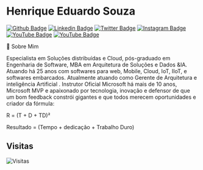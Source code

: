 # Henrique Eduardo Souza

[![Github Badge](https://img.shields.io/badge/-Github-000?style=for-the-badge&logo=Github&logoColor=white&link=https://github.com/hsouzaeduardo)](https://github.com/hsouzaeduardo)
[![Linkedin Badge](https://img.shields.io/badge/-LinkedIn-blue?style=for-the-badge&logo=Linkedin&logoColor=white&link=https://www.linkedin.com/in/hsouzaeduardo/)](https://www.linkedin.com/in/hsouzaeduardo/)
[![Twitter Badge](https://img.shields.io/badge/-Twitter-1ca0f1?style=for-the-badge&labelColor=1ca0f1&logo=twitter&logoColor=white&link=https://twitter.com/hsouzaeduardo)](https://twitter.com/hsouzaeduardo)
[![Instagram Badge](https://img.shields.io/badge/-Instagram-C13584?style=for-the-badge&labelColor=C13584&logo=instagram&logoColor=white&link=https://www.instagram.com/hsouzaeduardo81/)](https://www.instagram.com/hsouzaeduardo81/)
[![YouTube Badge](https://img.shields.io/badge/-YouTube-red?style=for-the-badge&logo=youtube&logoColor=white&link=https://www.youtube.com/c/HenriqueEduardodev)](https://www.youtube.com/c/HenriqueEduardodev)
[![YouTube Badge](https://img.shields.io/badge/-medium-black?style=for-the-badge&logo=medium&logoColor=white&link=https://medium.com/@hsouza.eduardo)](https://medium.com/@hsouza.eduardo)

💬 Sobre Mim

Especialista em Soluções distribuídas e Cloud, pós-graduado em Engenharia de Software, MBA em Arquitetura de Soluções e Dados &IA. Atuando há 25 anos com softwares para web, Mobile, Cloud, IoT, IIoT, e softwares embarcados. Atualmente atuando como Gerente de Arquitetura e inteligência Artificial . Instrutor Oficial Microsoft há mais de 10 anos, Microsoft MVP e apaixonado por tecnologia, inovação e defensor de que um bom feedback constrói gigantes e que todos merecem oportunidades e criador da fórmula:

R = (T + D + TD)²

Resultado = (Tempo + dedicação + Trabalho Duro)

## Visitas

![Visitas](https://visitor-badge.glitch.me/badge?page_id=hsouzaeduardo)
